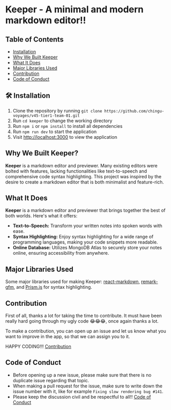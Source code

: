 # Keeper - A minimal and modern markdown editor!!

## Table of Contents
- [Installation](#installation)
- [Why We Built Keeper](#why-we-built-keeper)
- [What It Does](#what-it-does)
- [Major Libraries Used](#major-libraries-used)
- [Contribution](#contribution)
- [Code of Conduct](#code-of-conduct)

## 🛠️ Installation
1. Clone the repository by running `git clone https://github.com/chingu-voyages/v45-tier1-team-01.git`
2. Run `cd keeper` to change the working directory
3. Run `npm i` or `npm install` to install all dependencies
4. Run `npm run dev` to start the application
5. Visit [http://localhost:3000](http://localhost:3000) to view the application

## Why We Built Keeper?
**Keeper** is a markdown editor and previewer. Many existing editors were bolted with features, lacking functionalities like text-to-speech and comprehensive code syntax highlighting. This project was inspired by the desire to create a markdown editor that is both minimalist and feature-rich.

## What It Does
**Keeper** is a markdown editor and previewer that brings together the best of both worlds. Here's what it offers:
- **Text-to-Speech:** Transform your written notes into spoken words with ease.
- **Syntax Highlighting:** Enjoy syntax highlighting for a wide range of programming languages, making your code snippets more readable.
- **Online Database:** Utilizes MongoDB Atlas to securely store your notes online, ensuring accessibility from anywhere.

## Major Libraries Used
Some major libraries used for making Keeper: [react-markdown](https://www.npmjs.com/package/react-markdown), [remark-gfm](https://www.google.com/search?client=firefox-b-d&q=remark-gfm), and [Prism.js](https://prismjs.com/) for syntax highlighting.

## Contribution

First of all, thanks a lot for taking the time to contribute. It must have been really hard going through my ugly code 😂😂😂, once again thanks a lot.

To make a contribution, you can open up an issue and let us know what you want to improve in the app, so that we can assign you to it.

HAPPY CODING!!!
[Contribution](https://github.com/Sushants-Git/keeper/blob/main/CONTRIBUTING)

## Code of Conduct

- Before opening up a new issue, please make sure that there is no duplicate issue regarding that topic.
- When making a pull request for the issue, make sure to write down the issue number with it, like for example `Fixing slow rendering bug #141`.
- Please keep the discussion civil and be respectful to all!!
[Code of Conduct](https://github.com/Sushants-Git/keeper/blob/main/CODE_OF_CONDUCT.md)
